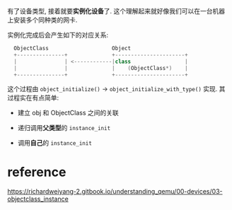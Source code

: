 
有了设备类型, 接着就要**实例化设备**了. 这个理解起来就好像我们可以在一台机器上安装多个同种类的网卡. 

实例化完成后会产生如下的对应关系: 

```cpp
  ObjectClass                    Object
  +---------------+              +----------------------+
  |               | <------------|class                 |
  |               |              |    (ObjectClass*)    |
  +---------------+              +----------------------+
```

这个过程由 `object_initialize()` -> `object_initialize_with_type()` 实现. 其过程实在有点简单: 

* 建立 obj 和 ObjectClass 之间的关联

* 递归调用**父类型**的 `instance_init`

* 调用**自己**的 `instance_init`

# reference

https://richardweiyang-2.gitbook.io/understanding_qemu/00-devices/03-objectclass_instance